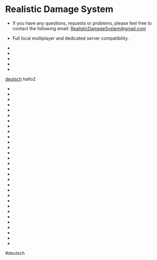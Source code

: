 # Realistic Damage System

- If you have any questions, requests or problems, please feel free to contact the following email: RealisticDamageSystem@gmail.com
- Full local multiplayer and dedicated server compatibility.

-
-
-
-
-
[deutsch](#deutsch)
hallo2

-
-
-
-
-
-
-
-
-
-
-
-
-
-
-
-
-
-
-
-
-
-
-
-
-
-
-
-
-
-

#deutsch
